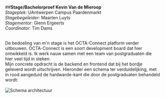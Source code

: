 ##**Stage/Bachelorproef Kevin Van de Mieroop**<br/>
*Stageplek:* UAntwerpen Campus Paardenmarkt<br/>
*Stagebegeleider:* Maarten Luyts<br/>
*Stagementor:* Glenn Ergeerts<br/>
*Coordinator:* Tim Dams<br/><br/>

De bedoeling van m'n stage is het OCTA-Connect platform verder uitbouwen. OCTA-Connect is een soort development board dat hier ontwikkeld is. Ik werk nauw samen met een team van postgraduaten die hier veel tijd in steken.<br/>
Mijn concrete opdracht is de backend en frontend dat bij het bordje geleverd wordt uitschrijven. Hieronder een schema ter verduidelijking, met in rood aangeduid de hardwarde-kant die door de postgraduaten behandeld wordt:<br><br>
![Schema architectuur](Log/img/ArchitectuurBAPKVDM.png)

